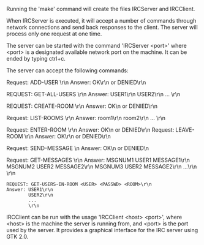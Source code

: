 Running the 'make' command will create the files IRCServer and IRCClient.


When IRCServer is executed, it will accept a number of commands through network connections and send back responses to the client. The server will process only one request at one time.

The server can be started with the command 'IRCServer \<port\>' where \<port\> is a designated available network port on the machine.  It can be ended by typing ctrl+c.


The server can accept the following commands:

   Request: ADD-USER <USER> <PASSWD>\r\n
   Answer: OK\r\n or DENIED\r\n

   REQUEST: GET-ALL-USERS <USER> <PASSWD>\r\n
   Answer: USER1\r\n
            USER2\r\n
            ...
            \r\n

   REQUEST: CREATE-ROOM <USER> <PASSWD> <ROOM>\r\n
   Answer: OK\n or DENIED\r\n

   Request: LIST-ROOMS <USER> <PASSWD>\r\n
   Answer: room1\r\n
           room2\r\n
           ...
           \r\n

   Request: ENTER-ROOM <USER> <PASSWD> <ROOM>\r\n
   Answer: OK\n or DENIED\r\n
   Request: LEAVE-ROOM <USER> <PASSWD>\r\n
   Answer: OK\r\n or DENIED\r\n

   Request: SEND-MESSAGE <USER> <PASSWD> <MESSAGE> <ROOM>\n
   Answer: OK\n or DENIED\n

   Request: GET-MESSAGES <USER> <PASSWD> <LAST-MESSAGE-NUM> <ROOM>\r\n
   Answer: MSGNUM1 USER1 MESSAGE1\r\n
           MSGNUM2 USER2 MESSAGE2\r\n
          MSGNUM3 USER2 MESSAGE2\r\n
           ...\r\n
           \r\n

    REQUEST: GET-USERS-IN-ROOM <USER> <PASSWD> <ROOM>\r\n
    Answer: USER1\r\n
            USER2\r\n
            ...
            \r\n
            
            
  IRCClient can be run with the usage 'IRCClient \<host\> \<port\>', where \<host\> is the machine the server is running from, and \<port\> is the port used by the server. It provides a graphical interface for the IRC server using GTK 2.0. 

